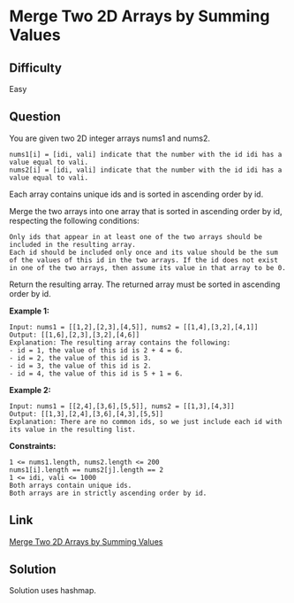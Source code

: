 # Merge Two 2D Arrays by Summing Values

## Difficulty

Easy

## Question

You are given two 2D integer arrays nums1 and nums2.

    nums1[i] = [idi, vali] indicate that the number with the id idi has a value equal to vali.
    nums2[i] = [idi, vali] indicate that the number with the id idi has a value equal to vali.

Each array contains unique ids and is sorted in ascending order by id.

Merge the two arrays into one array that is sorted in ascending order by id, respecting the following conditions:

    Only ids that appear in at least one of the two arrays should be included in the resulting array.
    Each id should be included only once and its value should be the sum of the values of this id in the two arrays. If the id does not exist in one of the two arrays, then assume its value in that array to be 0.

Return the resulting array. The returned array must be sorted in ascending order by id.

**Example 1:**

    Input: nums1 = [[1,2],[2,3],[4,5]], nums2 = [[1,4],[3,2],[4,1]]
    Output: [[1,6],[2,3],[3,2],[4,6]]
    Explanation: The resulting array contains the following:
    - id = 1, the value of this id is 2 + 4 = 6.
    - id = 2, the value of this id is 3.
    - id = 3, the value of this id is 2.
    - id = 4, the value of this id is 5 + 1 = 6.

**Example 2:**

    Input: nums1 = [[2,4],[3,6],[5,5]], nums2 = [[1,3],[4,3]]
    Output: [[1,3],[2,4],[3,6],[4,3],[5,5]]
    Explanation: There are no common ids, so we just include each id with its value in the resulting list.

**Constraints:**

    1 <= nums1.length, nums2.length <= 200
    nums1[i].length == nums2[j].length == 2
    1 <= idi, vali <= 1000
    Both arrays contain unique ids.
    Both arrays are in strictly ascending order by id.

## Link

[Merge Two 2D Arrays by Summing Values](https://leetcode.com/problems/merge-two-2d-arrays-by-summing-values/)

## Solution

Solution uses hashmap.
